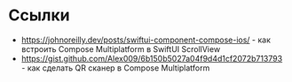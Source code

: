 # Ссылки

- https://johnoreilly.dev/posts/swiftui-component-compose-ios/ - как встроить Compose Multiplatform в SwiftUI ScrollView
- https://gist.github.com/Alex009/6b150b5027a04f9d4d1cf2072b713793 - как сделать QR сканер в Compose Multiplatform


